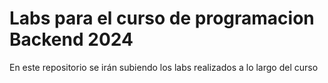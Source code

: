 # Labs para el curso de programacion Backend 2024

En este repositorio se irán subiendo los labs realizados a lo largo del curso 